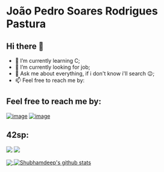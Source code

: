 # João Pedro Soares Rodrigues Pastura

## Hi there 👋
<!-- 
<img src="https://media2.giphy.com/media/dWesBcTLavkZuG35MI/giphy.gif?cid=ecf05e47e8919723cba974ce3745352c73de740e04e7742f&rid=giphy.gif" min-width="450px" max-width="500px" width="450px" align="right"> -->

- 🌱 I’m currently learning C;
- 🔭 I’m currently looking for job;
- 💬 Ask me about everything, if i don't know i'll search 😉;
- 📫 Feel free to reach me by:

 ## Feel free to reach me by:

[![image](https://img.shields.io/badge/LinkedIn-0077B5?style=for-the-badge&logo=linkedin&logoColor=white)](https://www.linkedin.com/in/joaopedro-soares/)
[![image](https://img.shields.io/badge/Outlook-0078D4?style=for-the-badge&logo=microsoft-outlook&logoColor=white)](mailto:jpsoares111@hotmail.com)
 
 ## 42sp:
 
 <p medal="lala">
    <img src="https://game.42sp.org.br/static/assets/achievements/libfte.png" alt"project done"/>
    <img src="https://game.42sp.org.br/static/assets/achievements/get_next_linee.png" alt"project done"/>
    </p>

<p>
<a href="https://github.com/jpsoares01">
<img align="center" src="https://github-readme-stats.vercel.app/api/top-langs/?username=jpsoares01&&langs_count=3&theme=tokyonight&hide_langs_below=1" />
</a>

<a href="https://github.com/jpsoares01">
<img align="center" src="https://github-readme-stats.vercel.app/api?username=jpsoares01&show_icons=true&theme=tokyonight&line_height=27" alt="Shubhamdeep's github stats"/>
</a>
</p>
